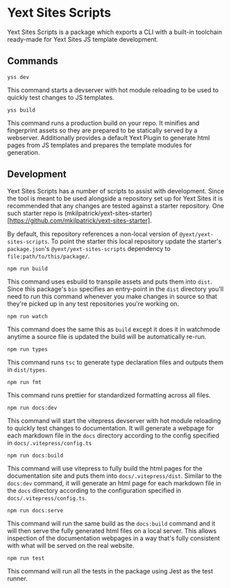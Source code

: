 # Yext Sites Scripts

Yext Sites Scripts is a package which exports a CLI with a built-in toolchain ready-made for Yext
Sites JS template development.

## Commands

```
yss dev
```

This command starts a devserver with hot module reloading to be used to quickly test changes to
JS templates.

```
yss build
```

This command runs a production build on your repo. It minifies and fingerprint assets so they are
prepared to be statically served by a webserver. Additionally provides a default Yext Plugin to
generate html pages from JS templates and prepares the template modules for generation.

## Development

Yext Sites Scripts has a number of scripts to assist with development. Since the tool is meant to be
used alongside a repository set up for Yext Sites it is recommended that any changes are tested
against a starter repository. One such starter repo is (mkilpatrick/yext-sites-starter)[https://github.com/mkilpatrick/yext-sites-starter].

By default, this repository references a non-local version of `@yext/yext-sites-scripts`. To point
the starter this local repository update the starter's `package.json`'s `@yext/yext-sites-scripts`
dependency to `file:path/to/this/package/`.

```
npm run build
```

This command uses esbuild to transpile assets and puts them into `dist`. Since this package's `bin`
specifies an entry-point in the `dist` directory you'll need to run this command whenever you make
changes in source so that they're picked up in any test repositories you're working on.

```
npm run watch
```

This command does the same this as `build` except it does it in watchmode anytime a source file is
updated the build will be automatically re-run.

```
npm run types
```

This command runs `tsc` to generate type declaration files and outputs them in `dist/types`.

```
npm run fmt
```

This command runs prettier for standardized formatting across all files.

```
npm run docs:dev
```

This command will start the vitepress devserver with hot module reloading to quickly test changes to documentation. It will generate a webpage for each markdown file in the `docs` directory according to the config specified in `docs/.vitepress/config.ts`

```
npm run docs:build
```

This command will use vitepress to fully build the html pages for the documentation site and puts them into `docs/.vitepress/dist`. Similar to the `docs:dev` command, it will generate an html page for each markdown file in the `docs` directory according to the configuration specified in `docs/.vitepress/config.ts`.

```
npm run docs:serve
```

This command will run the same build as the `docs:build` command and it will then serve the fully generated html files on a local server. This allows inspection of the documentation webpages in a way that's fully consistent with what will be served on the real website.

```
npm run test
```

This command will run all the tests in the package using Jest as the test runner.